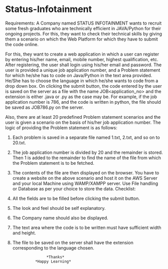 # Status-Infotainment
Requirements: A Company named STATUS INFOTAINMENT wants to recruit some fresh graduates who are technically efficient in JAVA/Python for their ongoing projects. For this, they want to check their technical skills by giving them a scenario on which the Web Platform for which they have to submit the code online.

For this, they want to create a web application in which a user can register by entering his/her name, email, mobile number, highest qualification, etc. After registering, the user shall login using his/her email and password. The user is provided a unique job application number, and a Problem statement for which he/she has to code on Java/Python in the text area provided. He/She has to choose the language in which he/she wants to code from a drop down box. On clicking the submit button, the code entered by the user is saved on the server as a file with the name JOB<application_no> and the extension is either .java or .py as the case may be. For example, if the job application number is 786, and the code is written in python, the file should be saved as JOB786.py on the server.

Also, there are at least 20 predefined Problem statement scenarios and the user is given a scenario on the basis of his/her job application number. The logic of providing the Problem statement is as follows:
1. Each problem is saved in a separate file named 1.txt, 2.txt, and so on to 20.txt.
2. The job application number is divided by 20 and the remainder is stored. Then 1 is added to the remainder to find the name of the file from which the Problem statement is to be fetched.
3. The contents of the file are then displayed on the browser. You have to create a website on the above scenario and host it on the AWS Server and your local Machine using WAMP/XAMPP server. Use File handling or Database as per your choice to store the data.
Checklist:

1. All the fields are to be filled before clicking the submit button.
2. The look and feel should be self explanatory.
3. The Company name should also be displayed.
4. The text area where the code is to be written must have sufficient width and height.
5. The file to be saved on the server shall have the extension corresponding to the language chosen.



                      *Thanks*
                 *Happy Learning*

